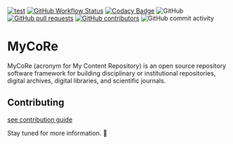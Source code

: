 [![test](https://github.com/MyCoRe-Org/mycore/actions/workflows/ci.yml/badge.svg)](https://github.com/MyCoRe-Org/mycore/actions/workflows/ci.yml) [![GitHub Workflow Status](https://img.shields.io/github/workflow/status/MyCoRe-Org/mycore/test?logo=Github)](https://github.com/MyCoRe-Org/mycore/actions) [![Codacy Badge](https://app.codacy.com/project/badge/Grade/169435230bf44be6a457ea4c6b0041ea)](https://www.codacy.com/gh/MyCoRe-Org/mycore/dashboard?utm_source=github.com&amp;utm_medium=referral&amp;utm_content=MyCoRe-Org/mycore&amp;utm_campaign=Badge_Grade) ![GitHub](https://img.shields.io/github/license/MyCoRe-Org/mycore) [![GitHub pull requests](https://img.shields.io/github/issues-pr/MyCoRe-Org/mycore?logo=git&logoColor=white)](https://github.com/MyCoRe-Org/mycore/pulls) [![GitHub contributors](https://img.shields.io/github/contributors/MyCoRe-Org/mycore)](https://github.com/MyCoRe-Org/mycore/graphs/contributors) ![GitHub commit activity](https://img.shields.io/github/commit-activity/m/MyCoRe-Org/mycore)
# MyCoRe

MyCoRe (acronym for My Content Repository) is an open source repository software framework for building disciplinary or institutional repositories, digital archives, digital libraries, and scientific journals.

## Contributing
[see contribution guide](CONTRIBUTING.md)


Stay tuned for more information. :bow:
